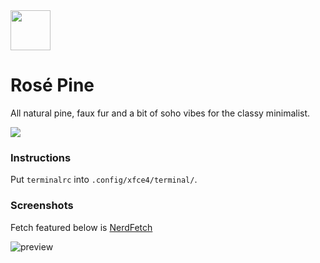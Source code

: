 <img src="https://github.com/rose-pine/rose-pine-theme/blob/master/assets/icon.png" width="64" />

# Rosé Pine

All natural pine, faux fur and a bit of soho vibes for the classy minimalist.

[![](https://img.shields.io/badge/Rosé%20Pine%20Theme-191724)](https://github.com/rose-pine/rose-pine-theme)

### Instructions

Put `terminalrc` into `.config/xfce4/terminal/`.

### Screenshots

Fetch featured below is [NerdFetch](https://github.com/thatonecalculator/nerdfetch)

![preview](https://i.imgur.com/o8WhjNG.png)
